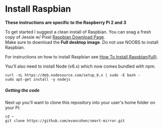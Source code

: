 # Install Raspbian

**These instructions are specific to the Raspberry Pi 2 and 3**

To get started I suggest a clean install of Raspbian. You can snag a fresh copy of Jessie w/ Pixel [Raspbian Download Page](https://www.raspberrypi.org/downloads/raspbian/).  
Make sure to download the **Full desktop image**. Do not use NOOBS to install Raspbian.

For instructions on how to install Raspbian see [How To Install Raspbian\(full\)](/docs/howto/how_to_install_raspbianfull.md "How To Install Raspbian(full)").

You'll also need to install Node \(v6.x\) which now comes bundled with npm.

```
curl -sL https://deb.nodesource.com/setup_6.x | sudo -E bash -
sudo apt-get install -y nodejs
```

##### Getting the code

Next up you'll want to clone this repository into your user's home folder on your Pi:

```
cd ~
git clone https://github.com/evancohen/smart-mirror.git
```